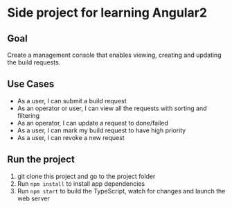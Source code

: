 # Side project for learning Angular2

## Goal
Create a management console that enables viewing, creating and updating the build requests. 

## Use Cases
 - As a user, I can submit a build request
 - As an operator or user, I can view all the requests with sorting and filtering
 - As an operator, I can update a request to done/failed
 - As a user, I can mark my build request to have high priority
 - As a user, I can revoke a new request
 
## Run the project
 1. git clone this project and go to the project folder
 2. Run `npm install` to install app dependencies
 3. Run `npm start` to build the TypeScript, watch for changes and launch the web server
